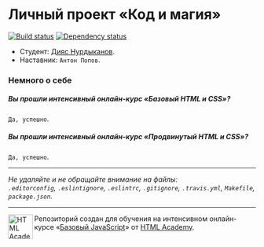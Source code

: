 # Личный проект «Код и магия»

[![Build status][travis-image]][travis-url]
[![Dependency status][dependency-image]][dependency-url]

* Студент: [Дияс Нурдыканов](https://htmlacademy.ru/profile/id63990).
* Наставник: `Антон Попов`.

### Немного о себе

##### Вы прошли интенсивный онлайн-курс «Базовый HTML и CSS»?
`Да, успешно`.

##### Вы прошли интенсивный онлайн-курс «Продвинутый HTML и CSS»?
`Да, успешно`.

---

_Не удаляйте и не обращайте внимание на файлы:_<br>
_`.editorconfig`, `.eslintignore`, `.eslintrc`, `.gitignore`, `.travis.yml`, `Makefile`, `package.json`._

---

<a href="https://htmlacademy.ru/js_intensive"><img align="left" width="50" height="50" title="HTML Academy" src="https://up.htmlacademy.ru/static/img/intensive/javascript/logo-for-github.svg"></a>

Репозиторий создан для обучения на интенсивном онлайн-курсе «[Базовый JavaScript](https://htmlacademy.ru/js_intensive)» от [HTML Academy](https://htmlacademy.ru).

[travis-image]: https://travis-ci.org/htmlacademy-javascript/63990-code-and-magick.svg?branch=master
[travis-url]: https://travis-ci.org/htmlacademy-javascript/63990-code-and-magick
[dependency-image]: https://david-dm.org/htmlacademy-javascript/63990-code-and-magick.svg?style=flat-square
[dependency-url]: https://david-dm.org/htmlacademy-javascript/63990-code-and-magick
